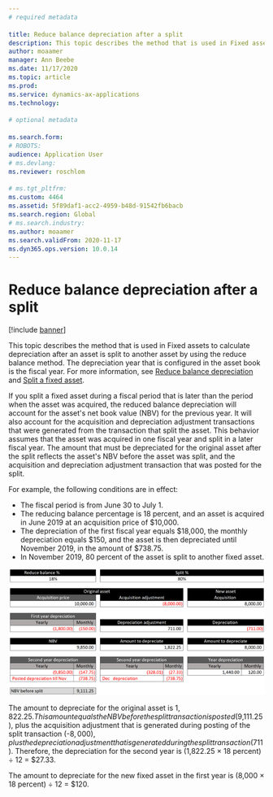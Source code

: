 ```yaml
---
# required metadata

title: Reduce balance depreciation after a split
description: This topic describes the method that is used in Fixed assets to calculate depreciation after an asset is split by using the reduce balance method.
author: moaamer
manager: Ann Beebe
ms.date: 11/17/2020
ms.topic: article
ms.prod: 
ms.service: dynamics-ax-applications
ms.technology: 

# optional metadata

ms.search.form: 
# ROBOTS: 
audience: Application User
# ms.devlang: 
ms.reviewer: roschlom

# ms.tgt_pltfrm: 
ms.custom: 4464
ms.assetid: 5f89daf1-acc2-4959-b48d-91542fb6bacb
ms.search.region: Global
# ms.search.industry: 
ms.author: moaamer
ms.search.validFrom: 2020-11-17
ms.dyn365.ops.version: 10.0.14
---
```


# Reduce balance depreciation after a split

[!include [banner](../includes/banner.md)]

This topic describes the method that is used in Fixed assets to calculate depreciation after an asset is split to another asset by using the reduce balance method. The depreciation year that is configured in the asset book is the fiscal year. For more information, see [Reduce balance depreciation](reduce-balance-depreciation.md) and [Split a fixed asset](tasks/split-fixed-asset.md).

If you split a fixed asset during a fiscal period that is later than the period when the asset was acquired, the reduced balance depreciation will account for the asset's net book value (NBV) for the previous year. It will also account for the acquisition and depreciation adjustment transactions that were generated from the transaction that split the asset. This behavior assumes that the asset was acquired in one fiscal year and split in a later fiscal year. The amount that must be depreciated for the original asset after the split reflects the asset's NBV before the asset was split, and the acquisition and depreciation adjustment transaction that was posted for the split.

For example, the following conditions are in effect:

- The fiscal period is from June 30 to July 1.
- The reducing balance percentage is 18 percent, and an asset is acquired in June 2019 at an acquisition price of $10,000.
- The depreciation of the first fiscal year equals $18,000, the monthly depreciation equals $150, and the asset is then depreciated until November 2019, in the amount of $738.75.
- In November 2019, 80 percent of the asset is split to another fixed asset.

[![Reduce balance depreciation after a split](./media/reduce-balance-depreciation-after-split.png)](./media/reduce-balance-depreciation-after-split.png)

The amount to depreciate for the original asset is $1,822.25. This amount equals the NBV before the split transaction is posted ($9,111.25), plus the acquisition adjustment that is generated during posting of the split transaction (-$8,000), plus the depreciation adjustment that is generated during the split transaction ($711). Therefore, the depreciation for the second year is (1,822.25 × 18 percent) ÷ 12 = $27.33.

The amount to depreciate for the new fixed asset in the first year is (8,000 × 18 percent) ÷ 12 = $120.
